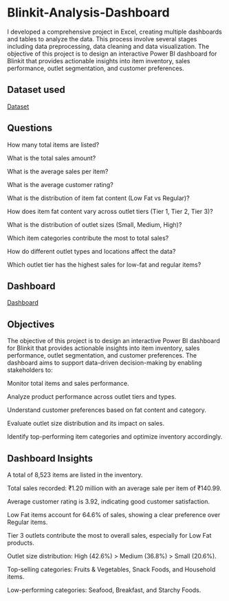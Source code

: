 # Blinkit-Analysis-Dashboard
I developed a comprehensive project in Excel, creating multiple dashboards and tables to analyze the data. This process involve several stages including data preprocessing, data cleaning and data visualization.
The objective of this project is to design an interactive Power BI dashboard for Blinkit that provides actionable insights into item inventory, sales performance, outlet segmentation, and customer preferences.


## Dataset used
[Dataset](https://github.com/Priti8570/Data-Analysis-Dashboard/blob/main/BlinkIT%20Grocery%20Data.xlsx)


## Questions
How many total items are listed?

What is the total sales amount?

What is the average sales per item?

What is the average customer rating?

What is the distribution of item fat content (Low Fat vs Regular)?

How does item fat content vary across outlet tiers (Tier 1, Tier 2, Tier 3)?

What is the distribution of outlet sizes (Small, Medium, High)?

Which item categories contribute the most to total sales?

How do different outlet types and locations affect the data?

Which outlet tier has the highest sales for low-fat and regular items?

## Dashboard
[Dashboard](https://github.com/Priti8570/Data-Analysis-Dashboard/blob/main/Dashboard.png)


## Objectives
The objective of this project is to design an interactive Power BI dashboard for Blinkit that provides actionable insights into item inventory, sales performance, outlet segmentation, and customer preferences. The dashboard aims to support data-driven decision-making by enabling stakeholders to:

Monitor total items and sales performance.

Analyze product performance across outlet tiers and types.

Understand customer preferences based on fat content and category.

Evaluate outlet size distribution and its impact on sales.

Identify top-performing item categories and optimize inventory accordingly.


## Dashboard Insights
A total of 8,523 items are listed in the inventory.

Total sales recorded: ₹1.20 million with an average sale per item of ₹140.99.

Average customer rating is 3.92, indicating good customer satisfaction.

Low Fat items account for 64.6% of sales, showing a clear preference over Regular items.

Tier 3 outlets contribute the most to overall sales, especially for Low Fat products.

Outlet size distribution: High (42.6%) > Medium (36.8%) > Small (20.6%).

Top-selling categories: Fruits & Vegetables, Snack Foods, and Household items.

Low-performing categories: Seafood, Breakfast, and Starchy Foods.

